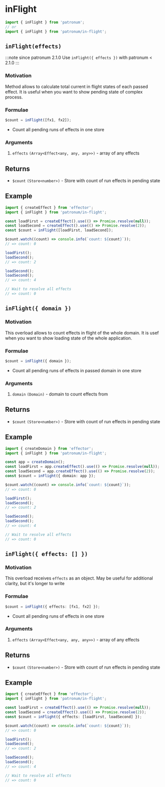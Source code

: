 # inFlight

```ts
import { inFlight } from 'patronum';
// or
import { inFlight } from 'patronum/in-flight';
```

## `inFlight(effects)`

:::note since
patronum 2.1.0
Use `inFlight({ effects })` with patronum < 2.1.0
:::

### Motivation

Method allows to calculate total current in flight states of each passed effect.
It is useful when you want to show pending state of complex process.

### Formulae

```ts
$count = inFlight([fx1, fx2]);
```

- Count all pending runs of effects in one store

### Arguments

1. `effects` `(Array<Effect<any, any, any>>)` - array of any effects

## Returns

- `$count` `(Store<number>)` - Store with count of run effects in pending state

## Example

```ts
import { createEffect } from 'effector';
import { inFlight } from 'patronum/in-flight';

const loadFirst = createEffect().use(() => Promise.resolve(null));
const loadSecond = createEffect().use(() => Promise.resolve(2));
const $count = inFlight([loadFirst, loadSecond]);

$count.watch((count) => console.info(`count: ${count}`));
// => count: 0

loadFirst();
loadSecond();
// => count: 2

loadSecond();
loadSecond();
// => count: 4

// Wait to resolve all effects
// => count: 0
```

## `inFlight({ domain })`

### Motivation

This overload allows to count effects in flight of the whole domain.
It is usef when you want to show loading state of the whole application.

### Formulae

```ts
$count = inFlight({ domain });
```

- Count all pending runs of effects in passed domain in one store

### Arguments

1. `domain` `(Domain)` - domain to count effects from

## Returns

- `$count` `(Store<number>)` - Store with count of run effects in pending state

## Example

```ts
import { createDomain } from 'effector';
import { inFlight } from 'patronum/in-flight';

const app = createDomain();
const loadFirst = app.createEffect().use(() => Promise.resolve(null));
const loadSecond = app.createEffect().use(() => Promise.resolve(2));
const $count = inFlight({ domain: app });

$count.watch((count) => console.info(`count: ${count}`));
// => count: 0

loadFirst();
loadSecond();
// => count: 2

loadSecond();
loadSecond();
// => count: 4

// Wait to resolve all effects
// => count: 0
```

## `inFlight({ effects: [] })`

### Motivation

This overload receives `effects` as an object. May be useful for additional clarity, but it's longer to write

### Formulae

```ts
$count = inFlight({ effects: [fx1, fx2] });
```

- Count all pending runs of effects in one store

### Arguments

1. `effects` `(Array<Effect<any, any, any>>)` - array of any effects

## Returns

- `$count` `(Store<number>)` - Store with count of run effects in pending state

## Example

```ts
import { createEffect } from 'effector';
import { inFlight } from 'patronum/in-flight';

const loadFirst = createEffect().use(() => Promise.resolve(null));
const loadSecond = createEffect().use(() => Promise.resolve(2));
const $count = inFlight({ effects: [loadFirst, loadSecond] });

$count.watch((count) => console.info(`count: ${count}`));
// => count: 0

loadFirst();
loadSecond();
// => count: 2

loadSecond();
loadSecond();
// => count: 4

// Wait to resolve all effects
// => count: 0
```
